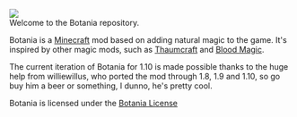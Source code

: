 ![](web/img/logo.png)  
Welcome to the Botania repository.  

Botania is a [Minecraft](https://minecraft.net/) mod based on adding natural magic to the game. It's inspired by other magic mods, such as [Thaumcraft](https://www.curseforge.com/minecraft/mc-mods/thaumcraft) and [Blood Magic](https://www.curseforge.com/minecraft/mc-mods/blood-magic).  

The current iteration of Botania for 1.10 is made possible thanks to the huge help from williewillus, who ported the mod through 1.8, 1.9 and 1.10, so go buy him a beer or something, I dunno, he's pretty cool.

Botania is licensed under the [Botania License](http://botaniamod.net/license.php)
